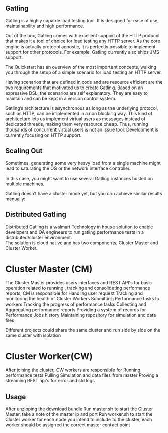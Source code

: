 ## Gatling

Gatling is a highly capable load testing tool. It is designed for ease of use, maintainability and high performance.

Out of the box, Gatling comes with excellent support of the HTTP protocol that makes it a tool of choice for load testing any HTTP server. As the core engine is actually 
protocol agnostic, it is perfectly possible to implement support for other protocols. For example, Gatling currently also ships JMS support.

The Quickstart has an overview of the most important concepts, walking you through the setup of a simple scenario for load testing an HTTP server.

Having scenarios that are defined in code and are resource efficient are the two requirements that motivated us to create Gatling. Based on an expressive DSL, the scenarios
are self explanatory. They are easy to maintain and can be kept in a version control system.

Gatling’s architecture is asynchronous as long as the underlying protocol, such as HTTP, can be implemented in a non blocking way. 
This kind of architecture lets us implement virtual users as messages instead of dedicated threads, making them very resource cheap. Thus, running thousands of concurrent 
virtual users is not an issue tool. Development is currently focusing on HTTP support.

## Scaling Out
Sometimes, generating some very heavy load from a single machine might lead to saturating the OS or the network interface controller.

In this case, you might want to use several Gatling instances hosted on multiple machines.

Gatling doesn’t have a cluster mode yet, but you can achieve similar results manually:

## Distributed Gatling

Distributed Gatling is a walmart Technology in house solution to enable developers and QA engineers to run gatling performance tests in a distributed/cluster environment.  
The solution is cloud native and has two components, Cluster Master and Cluster Worker.

# Cluster Master (CM)

The Cluster Master  provides users interfaces and REST API's for basic operation related to running , tracking and consolidating performance reports,  CM is responsible for
    Handling user request
    Tracking and monitoring the health of Cluster Workers 
    Submitting Performance tasks to workers
    Tracking the progress of performance tasks
    Collecting and Aggregating performance reports
    Providing a system of records for  Performance Jobs history
    Maintaining repository for simulation and data files
   
Different projects could share the same cluster and run side by side on the same cluster with isolation

# Cluster Worker(CW)

After joining the cluster, CW workers are responsible for 
    Running performance tests
    Pulling Simulation and data  files from master
    Proving a streaming REST api's for error and std logs
    
   
    
## Usage

After unzipping the download bundle 
    Run master.sh to start the Cluster Master, take a note of the master ip and port
    Run worker.sh to start the Cluster worker for each node you intend to include to the cluster, each worker should be assigned the correct master contact point

